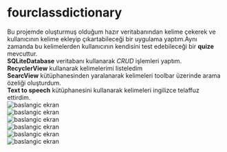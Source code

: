 # fourclassdictionary
Bu projemde oluşturmuş olduğum hazır veritabanından  kelime çekerek ve kullanıcının kelime ekleyip çıkartabileceği bir uygulama yaptım.Aynı zamanda bu kelimelerden kullanıcının  kendisini test edebileceği bir **quize** mevcuttur.<br>
**SQLiteDatabase** veritabanı kullanarak  *CRUD* işlemleri yaptım.<br>
**RecyclerView** kullanarak  kelimelerimi listeledim<br>
**SearcView** kütüphanesinden yaralanarak kelimeleri toolbar üzerinde arama özeliği oluşturdum.<br>
**Text to speech** kütüphanesini kullanarak kelimeleri ingilizce telaffuz ettirdim.<br>
![baslangic ekran](https://github.com/aliyayman/fourclassdictionary/blob/master/app/src/main/res/drawable/resim1.png)<br>
![baslangic ekran](https://github.com/aliyayman/fourclassdictionary/blob/master/app/src/main/res/drawable/resim2.png)<br>
![baslangic ekran](https://github.com/aliyayman/fourclassdictionary/blob/master/app/src/main/res/drawable/resim3.png)<br>
![baslangic ekran](https://github.com/aliyayman/fourclassdictionary/blob/master/app/src/main/res/drawable/resim4.png)<br>
![baslangic ekran](https://github.com/aliyayman/fourclassdictionary/blob/master/app/src/main/res/drawable/resim5.png)<br>
![baslangic ekran](https://github.com/aliyayman/fourclassdictionary/blob/master/app/src/main/res/drawable/resim6.png)<br>
